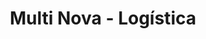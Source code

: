 ---
title: "Multi Nova - Logística"
url: /villa-nueva/multi-nova-logistica/
shop: centro comercial
---